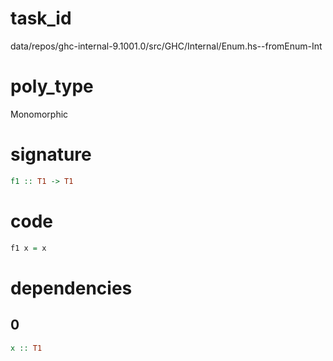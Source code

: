
# task_id
data/repos/ghc-internal-9.1001.0/src/GHC/Internal/Enum.hs--fromEnum-Int

# poly_type
Monomorphic

# signature
```haskell
f1 :: T1 -> T1
```   

# code
```haskell
f1 x = x
```

# dependencies
## 0
```haskell
x :: T1
```
